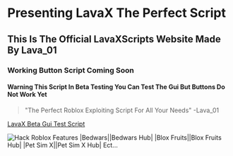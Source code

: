 # Presenting LavaX The Perfect Script
## This Is The Official LavaXScripts Website Made By Lava_01
### Working Button Script Coming Soon
#### Warning This Script In Beta Testing You Can Test The Gui But Buttons Do Not Work Yet
> "The Perfect Roblox Exploiting Script For All Your Needs" -Lava_01


[LavaX Beta Gui Test Script](https://raw.githubusercontent.com/LavaXScripts/LavaXPrivate/main/LavaXPrivate)

![Hack Roblox](https://i.ytimg.com/vi/Ltu9IdH1zVE/maxresdefault.jpg)
Features
|Bedwars||Bedwars Hub|
|Blox Fruits||Blox Fruits Hub|
|Pet Sim X||Pet Sim X Hub|
Ect...
